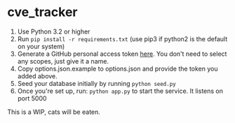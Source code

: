 cve_tracker
============

1. Use Python 3.2 or higher
2. Run `pip install -r requirements.txt` (use pip3 if python2 is the default on your system)
3. Generate a GitHub personal access token [here](https://github.com/settings/tokens). You don't need to select any scopes, just give it a name.
4. Copy options.json.example to options.json and provide the token you added above.
5. Seed your database initially by running `python seed.py`
6. Once you're set up, run: `python app.py` to start the service. It listens on port 5000

This is a WIP, cats will be eaten.
